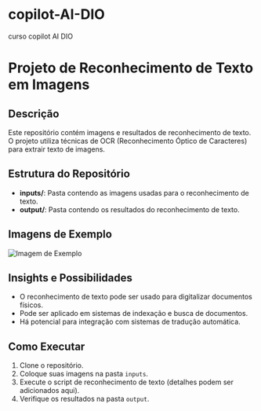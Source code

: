 # copilot-AI-DIO
curso copilot AI DIO
# Projeto de Reconhecimento de Texto em Imagens

## Descrição
Este repositório contém imagens e resultados de reconhecimento de texto. O projeto utiliza técnicas de OCR (Reconhecimento Óptico de Caracteres) para extrair texto de imagens.

## Estrutura do Repositório
- **inputs/**: Pasta contendo as imagens usadas para o reconhecimento de texto.
- **output/**: Pasta contendo os resultados do reconhecimento de texto.

## Imagens de Exemplo
![Imagem de Exemplo](inputs/imagem-exemplo.jpg)

## Insights e Possibilidades
- O reconhecimento de texto pode ser usado para digitalizar documentos físicos.
- Pode ser aplicado em sistemas de indexação e busca de documentos.
- Há potencial para integração com sistemas de tradução automática.

## Como Executar
1. Clone o repositório.
2. Coloque suas imagens na pasta `inputs`.
3. Execute o script de reconhecimento de texto (detalhes podem ser adicionados aqui).
4. Verifique os resultados na pasta `output`.

